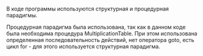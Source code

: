 В коде программы используются структурная и процедурная парадигмы.

Процедурная парадигма была использована, так как в данном коде была необходима процедура MultiplicationTable.
При этом использована определенная последовательность действий, нет оператора goto, есть цикл for - для этого используется структурная парадигма.
